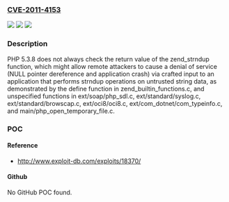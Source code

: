 ### [CVE-2011-4153](https://cve.mitre.org/cgi-bin/cvename.cgi?name=CVE-2011-4153)
![](https://img.shields.io/static/v1?label=Product&message=n%2Fa&color=blue)
![](https://img.shields.io/static/v1?label=Version&message=n%2Fa&color=blue)
![](https://img.shields.io/static/v1?label=Vulnerability&message=n%2Fa&color=brighgreen)

### Description

PHP 5.3.8 does not always check the return value of the zend_strndup function, which might allow remote attackers to cause a denial of service (NULL pointer dereference and application crash) via crafted input to an application that performs strndup operations on untrusted string data, as demonstrated by the define function in zend_builtin_functions.c, and unspecified functions in ext/soap/php_sdl.c, ext/standard/syslog.c, ext/standard/browscap.c, ext/oci8/oci8.c, ext/com_dotnet/com_typeinfo.c, and main/php_open_temporary_file.c.

### POC

#### Reference
- http://www.exploit-db.com/exploits/18370/

#### Github
No GitHub POC found.

